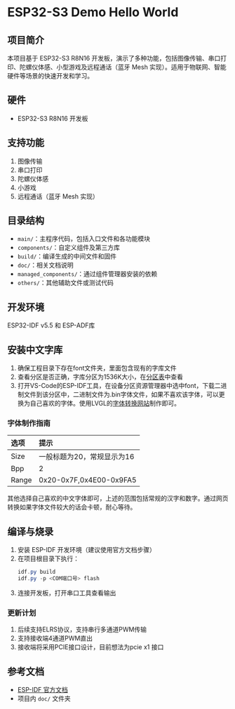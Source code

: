# ESP32-S3 Demo Hello World

## 项目简介

本项目基于 ESP32-S3 R8N16 开发板，演示了多种功能，包括图像传输、串口打印、陀螺仪体感、小型游戏及远程通话（蓝牙 Mesh 实现）。适用于物联网、智能硬件等场景的快速开发和学习。

## 硬件

- ESP32-S3 R8N16 开发板

## 支持功能

1. 图像传输
2. 串口打印
3. 陀螺仪体感
4. 小游戏
5. 远程通话（蓝牙 Mesh 实现）

## 目录结构

- `main/`：主程序代码，包括入口文件和各功能模块
- `components/`：自定义组件及第三方库
- `build/`：编译生成的中间文件和固件
- `doc/`：相关文档说明
- `managed_components/`：通过组件管理器安装的依赖
- `others/`：其他辅助文件或测试代码

## 开发环境

ESP32-IDF v5.5 和 ESP-ADF库

## 安装中文字库

1. 确保工程目录下存在font文件夹，里面包含现有的字库文件
2. 查看分区是否正确，字库分区为1536K大小，在[分区表](./partitions.csv)中查看
3. 打开VS-Code的ESP-IDF工具，在设备分区资源管理器中选中font，下载二进制文件到该分区中，二进制文件为.bin字体文件，如果不喜欢该字体，可以更换为自己喜欢的字体。使用LVGL的[字体转换网站](https://lvgl.io/tools/fontconverter)制作即可。

### 字体制作指南

|选项|提示|
| :--- | :----------------------- |
|Size|一般标题为20，常规显示为16|
|Bpp|2|
|Range|0x20-0x7F,0x4E00-0x9FA5|

其他选择自己喜欢的中文字体即可，上述的范围包括常规的汉字和数字。通过网页转换如果字体文件较大的话会卡顿，耐心等待。

## 编译与烧录

1. 安装 ESP-IDF 开发环境（建议使用官方文档步骤）
2. 在项目根目录下执行：
   ```powershell
   idf.py build
   idf.py -p <COM端口号> flash
   ```
3. 连接开发板，打开串口工具查看输出

### 更新计划

1. 后续支持ELRS协议，支持串行多通道PWM传输
2. 支持接收端4通道PWM直出
3. 接收端将采用PCIE接口设计，目前想法为pcie x1 接口

## 参考文档

- [ESP-IDF 官方文档](https://docs.espressif.com/projects/esp-idf/zh_CN/latest/esp32s3/index.html)
- 项目内 `doc/` 文件夹